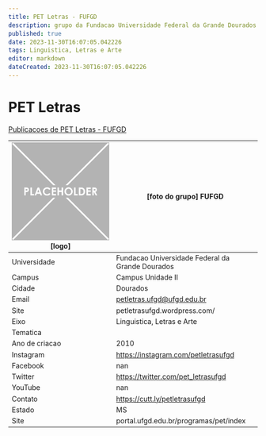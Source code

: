 ```yaml
---
title: PET Letras - FUFGD
description: grupo da Fundacao Universidade Federal da Grande Dourados
published: true
date: 2023-11-30T16:07:05.042226
tags: Linguistica, Letras e Arte
editor: markdown
dateCreated: 2023-11-30T16:07:05.042226
---
```


# PET Letras

[Publicacoes de PET Letras - FUFGD](/atividade/52PETLetrasFUFGD/feed.md)

| ![placeholder.png](/placeholder.png) [logo] | [foto do grupo] FUFGD         |
| ------------------------------------------- | ------------------------------------------------- |
| Universidade                                | Fundacao Universidade Federal da Grande Dourados      |
| Campus                                      | Campus Unidade II            |
| Cidade                                      | Dourados             |
| Email                                       | petletras.ufgd@ufgd.edu.br             |
| Site                                        | petletrasufgd.wordpress.com/              |
| Eixo                                        | Linguistica, Letras e Arte              |
| Tematica                                    |           |
| Ano de criacao                              | 2010        |
| Instagram                                   | https://instagram.com/petletrasufgd         |
| Facebook                                    | nan          |
| Twitter                                     | https://twitter.com/pet_letrasufgd           |
| YouTube                                     | nan           |
| Contato                                     | https://cutt.ly/petletrasufgd         |
| Estado                                      |  MS            |
| Site                                        | portal.ufgd.edu.br/programas/pet/index |
